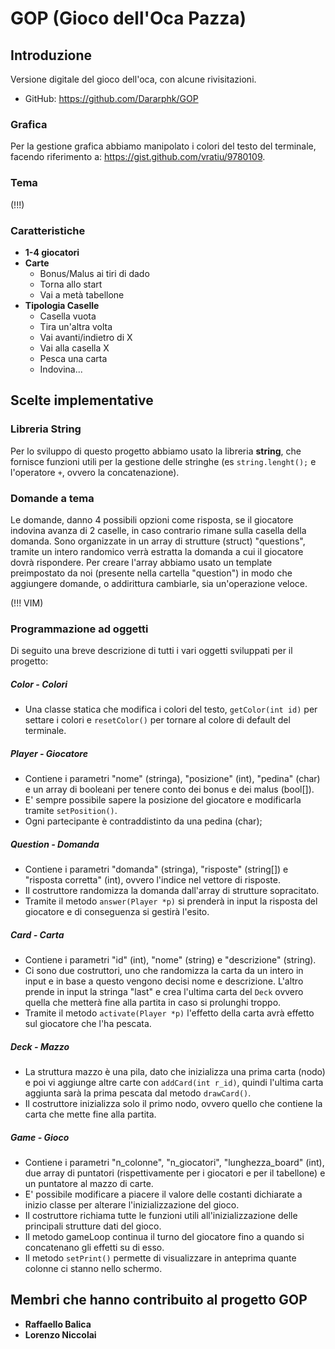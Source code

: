 # GOP (Gioco dell'Oca Pazza)

## Introduzione

Versione digitale del gioco dell'oca, con alcune rivisitazioni.

* GitHub: https://github.com/Dararphk/GOP

### Grafica

Per la gestione grafica abbiamo manipolato i colori del testo del terminale, facendo riferimento a: https://gist.github.com/vratiu/9780109.

### Tema

(!!!)

### Caratteristiche

* **1-4 giocatori**
* **Carte**
    * Bonus/Malus ai tiri di dado
    * Torna allo start
    * Vai a metà tabellone
* **Tipologia Caselle**
	* Casella vuota
    * Tira un'altra volta
    * Vai avanti/indietro di X
    * Vai alla casella X
    * Pesca una carta
    * Indovina...

## Scelte implementative

### Libreria String

Per lo sviluppo di questo progetto abbiamo usato la libreria **string**, che fornisce funzioni utili per la gestione delle stringhe (es `string.lenght();` e l'operatore `+`, ovvero la concatenazione).

### Domande a tema

Le domande, danno 4 possibili opzioni come risposta, se il giocatore indovina avanza di 2 caselle, in caso contrario rimane sulla casella della domanda.
Sono organizzate in un array di strutture (struct) "questions", tramite un intero randomico verrà estratta la domanda a cui il giocatore dovrà rispondere.
Per creare l'array abbiamo usato un template preimpostato da noi (presente nella cartella "question") in modo che aggiungere domande, o addirittura cambiarle, sia un'operazione veloce.

(!!! VIM)

### Programmazione ad oggetti

Di seguito una breve descrizione di tutti i vari oggetti sviluppati per il progetto:

##### Color - **Colori**
* Una classe statica che modifica i colori del testo, `getColor(int id)` per settare i colori e `resetColor()` per tornare al colore di default del terminale.

##### Player - **Giocatore**
* Contiene i parametri "nome" (stringa), "posizione" (int), "pedina" (char) e un array di booleani per tenere conto dei bonus e dei malus (bool[]).
* E' sempre possibile sapere la posizione del giocatore e modificarla tramite `setPosition()`.
* Ogni partecipante è contraddistinto da una pedina (char);

##### Question - **Domanda**
* Contiene i parametri "domanda" (stringa), "risposte" (string[]) e "risposta corretta" (int), ovvero l'indice nel vettore di risposte.
* Il costruttore randomizza la domanda dall'array di strutture sopracitato.
* Tramite il metodo `answer(Player *p)` si prenderà in input la risposta del giocatore e di conseguenza si gestirà l'esito.

##### Card - **Carta**
* Contiene i parametri "id" (int), "nome" (string) e "descrizione" (string).
* Ci sono due costruttori, uno che randomizza la carta da un intero in input e in base a questo vengono decisi nome e descrizione. L'altro prende in input la stringa "last" e crea l'ultima carta del `Deck` ovvero quella che metterà fine alla partita in caso si prolunghi troppo.
* Tramite il metodo `activate(Player *p)` l'effetto della carta avrà effetto sul giocatore che l'ha pescata.

##### Deck - **Mazzo**
* La struttura mazzo è una pila, dato che inizializza una prima carta (nodo) e poi vi aggiunge altre carte con `addCard(int r_id)`, quindi l'ultima carta aggiunta sarà la prima pescata dal metodo `drawCard()`.
* Il costruttore inizializza solo il primo nodo, ovvero quello che contiene la carta che mette fine alla partita.

##### Game - **Gioco**
* Contiene i parametri "n_colonne", "n_giocatori", "lunghezza_board" (int), due array di puntatori (rispettivamente per i giocatori e per il tabellone) e un puntatore al mazzo di carte.
* E' possibile modificare a piacere il valore delle costanti dichiarate a inizio classe per alterare l'inizializzazione del gioco.
* Il costruttore richiama tutte le funzioni utili all'inizializzazione delle principali strutture dati del gioco.
* Il metodo gameLoop continua il turno del giocatore fino a quando si concatenano gli effetti su di esso.
* Il metodo `setPrint()` permette di visualizzare in anteprima quante colonne ci stanno nello schermo.

## Membri che hanno contribuito al progetto GOP

* **Raffaello Balica**
* **Lorenzo Niccolai**
